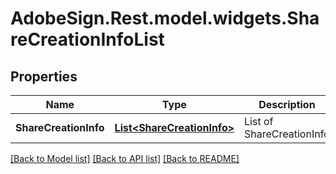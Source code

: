 # AdobeSign.Rest.model.widgets.ShareCreationInfoList
## Properties

Name | Type | Description | Notes
------------ | ------------- | ------------- | -------------
**ShareCreationInfo** | [**List&lt;ShareCreationInfo&gt;**](ShareCreationInfo.md) | List of ShareCreationInfo | [optional] 

[[Back to Model list]](../README.md#documentation-for-models) [[Back to API list]](../README.md#documentation-for-api-endpoints) [[Back to README]](../README.md)

